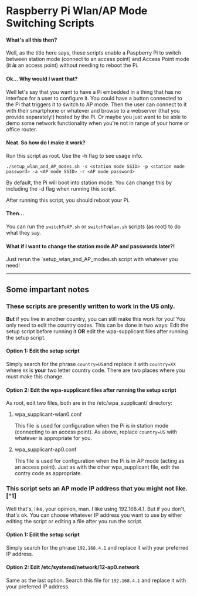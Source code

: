 # Raspberry Pi Wlan/AP Mode Switching Scripts

#### What's all this then?
Well, as the title here says, these scripts enable a Paspberry Pi to switch between station mode (connect to an access point) and Access Point mode (it **_is_** an access point) without needing to reboot the Pi.

#### Ok... Why would I want that?
Well let's say that you want to have a Pi embedded in a thing that has no interface for a user to configure it. You could have a button connected to the Pi that triggers it to switch to AP mode. Then the user can connect to it with their smartphone or whatever and browse to a webserver (that you provide separately!) hosted by the Pi. Or maybe you just want to be able to demo some network functionality when you're not in range of your home or office router.

#### Neat. So how do I make it work?
Run this script as root. Use the -h flag to see usage info.

`./setup_wlan_and_AP_modes.sh -s <station mode SSID> -p <station mode password> -a <AP mode SSID> -r <AP mode password>`

By default, the Pi will boot into station mode. You can change this by including the -d flag when running this script. 

After running this script, you should reboot your Pi.

#### Then...
You can run the `switchToAP.sh` or `switchToWlan.sh` scripts (as root) to do what they say.

#### What if I want to change the station mode AP and passwords later?!
Just rerun the `setup_wlan_and_AP_modes.sh script with whatever you need!

---

## Some impartant notes

### These scripts are presently written to work in the US only.
**But** if you live in another country, you can still make this work for you! You only need to edit the country codes. This can be done in two ways: Edit the setup script before running it **OR** edit the wpa-supplicant files after running the setup script.

#### Option 1: Edit the setup script
Simply search for the phrase `country=US`and replace it with `country=XX` where `XX` is **your** two letter country code. There are two places where you must make this change.

#### Option 2: Edit the wpa-supplicant files after running the setup script
As root, edit two files, both are in the /etc/wpa_supplicant/ directory:
1. wpa_supplicant-wlan0.conf

   This file is used for configuration when the Pi is in station mode (connecting to an access point). As above, replace `country=US` with whatever is appropriate for you.

2. wpa_supplicant-ap0.conf

   This file is used for configuration when the Pi is in AP mode (acting as an access point). Just as with the other wpa_supplicant file, edit the contry code as appropriate.

### This script sets an AP mode IP address that you might not like.[^1]
Well that's, like, your opinion, man. I like using 192.168.4.1. But if you don't, that's ok. You can choose whatever IP address you want to use by either editing the script or editing a file after you run the script.

#### Option 1: Edit the setup script
Simply search for the phrase `192.168.4.1` and replace it with your preferred IP address.

#### Option 2: Edit /etc/systemd/network/12-ap0.network
Same as the last option. Search this file for `192.168.4.1` and replace it with your preferred IP address.
